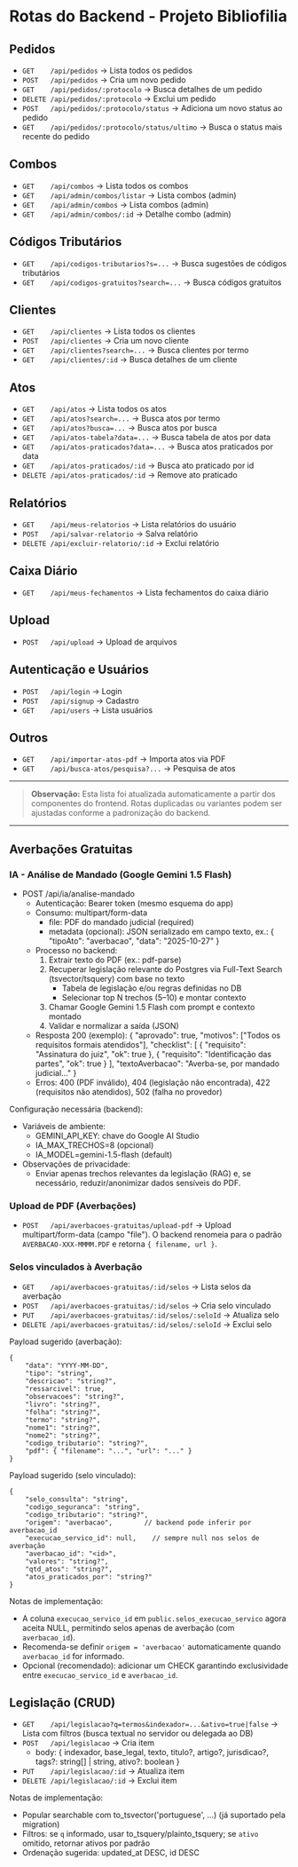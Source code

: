 
# Rotas do Backend - Projeto Bibliofilia

## Pedidos
- `GET    /api/pedidos`                → Lista todos os pedidos
- `POST   /api/pedidos`                → Cria um novo pedido
- `GET    /api/pedidos/:protocolo`     → Busca detalhes de um pedido
- `DELETE /api/pedidos/:protocolo`     → Exclui um pedido
- `POST   /api/pedidos/:protocolo/status`         → Adiciona um novo status ao pedido
- `GET    /api/pedidos/:protocolo/status/ultimo`  → Busca o status mais recente do pedido

## Combos
- `GET    /api/combos`                  → Lista todos os combos
- `GET    /api/admin/combos/listar`     → Lista combos (admin)
- `GET    /api/admin/combos`            → Lista combos (admin)
- `GET    /api/admin/combos/:id`        → Detalhe combo (admin)

## Códigos Tributários
- `GET    /api/codigos-tributarios?s=...` → Busca sugestões de códigos tributários
- `GET    /api/codigos-gratuitos?search=...` → Busca códigos gratuitos

## Clientes
- `GET    /api/clientes`                 → Lista todos os clientes
- `POST   /api/clientes`                 → Cria um novo cliente
- `GET    /api/clientes?search=...`      → Busca clientes por termo
- `GET    /api/clientes/:id`             → Busca detalhes de um cliente

## Atos
- `GET    /api/atos`                     → Lista todos os atos
- `GET    /api/atos?search=...`          → Busca atos por termo
- `GET    /api/atos?busca=...`           → Busca atos por busca
- `GET    /api/atos-tabela?data=...`     → Busca tabela de atos por data
- `GET    /api/atos-praticados?data=...` → Busca atos praticados por data
- `GET    /api/atos-praticados/:id`      → Busca ato praticado por id
- `DELETE /api/atos-praticados/:id`      → Remove ato praticado

## Relatórios
- `GET    /api/meus-relatorios`           → Lista relatórios do usuário
- `POST   /api/salvar-relatorio`          → Salva relatório
- `DELETE /api/excluir-relatorio/:id`     → Exclui relatório

## Caixa Diário
- `GET    /api/meus-fechamentos`          → Lista fechamentos do caixa diário

## Upload
- `POST   /api/upload`                    → Upload de arquivos

## Autenticação e Usuários
- `POST   /api/login`                     → Login
- `POST   /api/signup`                    → Cadastro
- `GET    /api/users`                     → Lista usuários

## Outros
- `GET    /api/importar-atos-pdf`         → Importa atos via PDF
- `GET    /api/busca-atos/pesquisa?...`   → Pesquisa de atos

---

> **Observação:**
> Esta lista foi atualizada automaticamente a partir dos componentes do frontend. Rotas duplicadas ou variantes podem ser ajustadas conforme a padronização do backend.

---

## Averbações Gratuitas


### IA - Análise de Mandado (Google Gemini 1.5 Flash)

- POST /api/ia/analise-mandado
	- Autenticação: Bearer token (mesmo esquema do app)
	- Consumo: multipart/form-data
		- file: PDF do mandado judicial (required)
		- metadata (opcional): JSON serializado em campo texto, ex.: { "tipoAto": "averbacao", "data": "2025-10-27" }
	- Processo no backend:
		1. Extrair texto do PDF (ex.: pdf-parse)
		2. Recuperar legislação relevante do Postgres via Full-Text Search (tsvector/tsquery) com base no texto
			 - Tabela de legislação e/ou regras definidas no DB
			 - Selecionar top N trechos (5–10) e montar contexto
		3. Chamar Google Gemini 1.5 Flash com prompt e contexto montado
		4. Validar e normalizar a saída (JSON)
	- Resposta 200 (exemplo):
		{
			"aprovado": true,
			"motivos": ["Todos os requisitos formais atendidos"],
			"checklist": [
				{ "requisito": "Assinatura do juiz", "ok": true },
				{ "requisito": "Identificação das partes", "ok": true }
			],
			"textoAverbacao": "Averba-se, por mandado judicial..."
		}
	- Erros: 400 (PDF inválido), 404 (legislação não encontrada), 422 (requisitos não atendidos), 502 (falha no provedor)

Configuração necessária (backend):
- Variáveis de ambiente:
	- GEMINI_API_KEY: chave do Google AI Studio
	- IA_MAX_TRECHOS=8 (opcional)
	- IA_MODEL=gemini-1.5-flash (default)
- Observações de privacidade:
	- Enviar apenas trechos relevantes da legislação (RAG) e, se necessário, reduzir/anonimizar dados sensíveis do PDF.

### Upload de PDF (Averbações)

- `POST   /api/averbacoes-gratuitas/upload-pdf` → Upload multipart/form-data (campo "file"). O backend renomeia para o padrão `AVERBACAO-XXX-MMMM.PDF` e retorna `{ filename, url }`.

### Selos vinculados à Averbação

- `GET    /api/averbacoes-gratuitas/:id/selos`              → Lista selos da averbação
- `POST   /api/averbacoes-gratuitas/:id/selos`              → Cria selo vinculado
- `PUT    /api/averbacoes-gratuitas/:id/selos/:seloId`      → Atualiza selo
- `DELETE /api/averbacoes-gratuitas/:id/selos/:seloId`      → Exclui selo

Payload sugerido (averbação):

```
{
	"data": "YYYY-MM-DD",
	"tipo": "string",
	"descricao": "string?",
	"ressarcivel": true,
	"observacoes": "string?",
	"livro": "string?",
	"folha": "string?",
	"termo": "string?",
	"nome1": "string?",
	"nome2": "string?",
	"codigo_tributario": "string?",
	"pdf": { "filename": "...", "url": "..." }
}
```

Payload sugerido (selo vinculado):

```
{
	"selo_consulta": "string",
	"codigo_seguranca": "string",
	"codigo_tributario": "string?",
	"origem": "averbacao",        // backend pode inferir por averbacao_id
	"execucao_servico_id": null,    // sempre null nos selos de averbação
	"averbacao_id": "<id>",
	"valores": "string?",
	"qtd_atos": "string?",
	"atos_praticados_por": "string?"
}
```

Notas de implementação:
- A coluna `execucao_servico_id` em `public.selos_execucao_servico` agora aceita NULL, permitindo selos apenas de averbação (com `averbacao_id`).
- Recomenda-se definir `origem = 'averbacao'` automaticamente quando `averbacao_id` for informado.
- Opcional (recomendado): adicionar um CHECK garantindo exclusividade entre `execucao_servico_id` e `averbacao_id`.

## Legislação (CRUD)

- `GET    /api/legislacao?q=termos&indexador=...&ativo=true|false` → Lista com filtros (busca textual no servidor ou delegada ao DB)
- `POST   /api/legislacao` → Cria item
	- body: { indexador, base_legal, texto, titulo?, artigo?, jurisdicao?, tags?: string[] | string, ativo?: boolean }
- `PUT    /api/legislacao/:id` → Atualiza item
- `DELETE /api/legislacao/:id` → Exclui item

Notas de implementação:
- Popular searchable com to_tsvector('portuguese', …) (já suportado pela migration)
- Filtros: se `q` informado, usar to_tsquery/plainto_tsquery; se `ativo` omitido, retornar ativos por padrão
- Ordenação sugerida: updated_at DESC, id DESC
